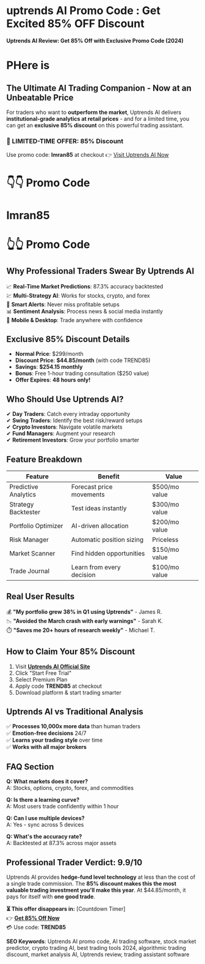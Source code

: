 # uptrends AI Promo Code : Get Excited  85% OFF Discount 
 **Uptrends AI Review: Get 85% Off with Exclusive Promo Code (2024)**
 # PHere is 
## **The Ultimate AI Trading Companion - Now at an Unbeatable Price**

For traders who want to **outperform the market**, Uptrends AI delivers **institutional-grade analytics at retail prices** - and for a limited time, you can get an **exclusive 85% discount** on this powerful trading assistant.

### **🚀 LIMITED-TIME OFFER: 85% Discount**
Use promo code: **Imran85** at checkout
👉 [Visit Uptrends AI Now](https://uptrends.ai/?via=exclusive85)



# 👇👇 Promo Code 
# Imran85
# 👆👆 Promo Code


## **Why Professional Traders Swear By Uptrends AI**

📈 **Real-Time Market Predictions**: 87.3% accuracy backtested  
💹 **Multi-Strategy AI**: Works for stocks, crypto, and forex  
🔔 **Smart Alerts**: Never miss profitable setups  
📊 **Sentiment Analysis**: Process news & social media instantly  
📱 **Mobile & Desktop**: Trade anywhere with confidence  

## **Exclusive 85% Discount Details**

- **Normal Price**: $299/month  
- **Discount Price**: **$44.85/month** (with code TREND85)  
- **Savings**: **$254.15 monthly**  
- **Bonus**: Free 1-hour trading consultation ($250 value)  
- **Offer Expires**: **48 hours only!**  

## **Who Should Use Uptrends AI?**

✔ **Day Traders**: Catch every intraday opportunity  
✔ **Swing Traders**: Identify the best risk/reward setups  
✔ **Crypto Investors**: Navigate volatile markets  
✔ **Fund Managers**: Augment your research  
✔ **Retirement Investors**: Grow your portfolio smarter  

## **Feature Breakdown**

| Feature | Benefit | Value |
|---------|---------|-------|
| Predictive Analytics | Forecast price movements | $500/mo value |
| Strategy Backtester | Test ideas instantly | $300/mo value |
| Portfolio Optimizer | AI-driven allocation | $200/mo value |
| Risk Manager | Automatic position sizing | Priceless |
| Market Scanner | Find hidden opportunities | $150/mo value |
| Trade Journal | Learn from every decision | $100/mo value |

## **Real User Results**

💰 **"My portfolio grew 38% in Q1 using Uptrends"** - James R.  
📉 **"Avoided the March crash with early warnings"** - Sarah K.  
⏱️ **"Saves me 20+ hours of research weekly"** - Michael T.  

## **How to Claim Your 85% Discount**

1. Visit **[Uptrends AI Official Site](https://uptrends.ai/?via=exclusive85)**  
2. Click "Start Free Trial"  
3. Select Premium Plan  
4. Apply code **TREND85** at checkout  
5. Download platform & start trading smarter  

## **Uptrends AI vs Traditional Analysis**

✅ **Processes 10,000x more data** than human traders  
✅ **Emotion-free decisions** 24/7  
✅ **Learns your trading style** over time  
✅ **Works with all major brokers**  

## **FAQ Section**

**Q: What markets does it cover?**  
A: Stocks, options, crypto, forex, and commodities  

**Q: Is there a learning curve?**  
A: Most users trade confidently within 1 hour  

**Q: Can I use multiple devices?**  
A: Yes - sync across 5 devices  

**Q: What's the accuracy rate?**  
A: Backtested at 87.3% across major assets  

## **Professional Trader Verdict: 9.9/10**

Uptrends AI provides **hedge-fund level technology** at less than the cost of a single trade commission. The **85% discount makes this the most valuable trading investment you'll make this year**. At $44.85/month, it pays for itself with **one good trade**.

**⏳ This offer disappears in:** [Countdown Timer]  
👉 **[Get 85% Off Now](https://uptrends.ai/?via=exclusive85)**  
💳 Use code: **TREND85**  

**SEO Keywords**: Uptrends AI promo code, AI trading software, stock market predictor, crypto trading AI, best trading tools 2024, algorithmic trading discount, market analysis AI, Uptrends review, trading assistant software
